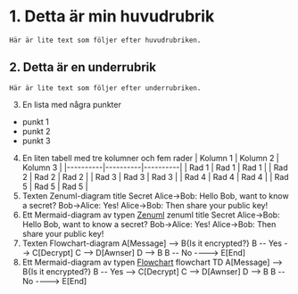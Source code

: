 # 1. Detta är min huvudrubrik
    Här är lite text som följer efter huvudrubriken.
## 2. Detta är en underrubrik
    Här är lite text som följer efter underrubriken.
3. En lista med några punkter
- punkt 1
- punkt 2
- punkt 3
4. En liten tabell med tre kolumner och fem rader
| Kolumn 1 | Kolumn 2 | Kolumn 3 |
|----------|----------|----------|
| Rad 1    | Rad 1    | Rad 1    |
| Rad 2    | Rad 2    | Rad 2    |
| Rad 3    | Rad 3    | Rad 3    |
| Rad 4    | Rad 4    | Rad 4    |
| Rad 5    | Rad 5    | Rad 5    |
5. Texten Zenuml-diagram
    title Secret
    Alice->Bob: Hello Bob, want to know a secret?
    Bob->Alice: Yes!
    Alice->Bob: Then share your public key!
6. Ett Mermaid-diagram av typen [Zenuml](https://mermaid.js.org/syntax/zenuml.html)
zenuml
    title Secret
    Alice->Bob: Hello Bob, want to know a secret?
    Bob->Alice: Yes!
    Alice->Bob: Then share your public key!
7. Texten Flowchart-diagram
    A[Message] --> B{Is it encrypted?}
    B -- Yes --> C[Decrypt]
    C --> D[Awnser]
    D --> B
    B -- No ----> E[End]
8. Ett Mermaid-diagram av typen [Flowchart](https://mermaid.js.org/syntax/flowchart.html)
flowchart TD
    A[Message] --> B{Is it encrypted?}
    B -- Yes --> C[Decrypt]
    C --> D[Awnser]
    D --> B
    B -- No ----> E[End]